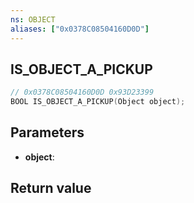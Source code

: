 ```yaml
---
ns: OBJECT
aliases: ["0x0378C08504160D0D"]
---
```

## IS_OBJECT_A_PICKUP

```c
// 0x0378C08504160D0D 0x93D23399
BOOL IS_OBJECT_A_PICKUP(Object object);
```


## Parameters
* **object**: 

## Return value
